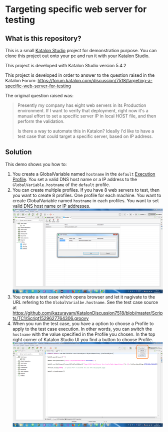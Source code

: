 Targeting specific web server for testing
==========================================

## What is this repository?

This is a small [Katalon Studio](https://www.katalon.com/) project for demonstration purpose. You can clone this project out onto your pc
and run it with your Katalon Studio.

This project is developed with Katalon Studio version 5.4.2

This project is developed in order to answer to the question raised in the Katalon Forum: https://forum.katalon.com/discussion/7518/targeting-a-specific-web-server-for-testing


The original question raised was:

>Presently my company has eight web servers in its Production environment.
If I want to verify that deployment, right now it's a manual effort to set a specific server IP in local HOST file, and then perform the validation.  
>
>Is there a way to automate this in Katalon?  Ideally I'd like to have a test case that could target a specific server, based on IP address.

## Solution

This demo shows you how to:

1. You create a GlobalVariable named `hostname` in the `default` [Execution Profile](https://docs.katalon.com/pages/viewpage.action?pageId=13697476). You set a valid DNS host name or a IP address to the `GlobalVariable.hostname` of the `default` profile.
2. You can create multiple profiles. If you have 8 web servers to test, then you want to create 8 profiles. One profile for each machine. You want to create GlobalVariable named `hostname` in each profiles. You want to set valid DNS host name or IP addresses. ![create profile with host name](https://github.com/kazurayam/KatalonDiscussion7518/blob/master/docs/create_profile_with_hostname.png "create profile with hostname")
3. You create a test case which opens browser and let it nagivate to the URL refering to the `GlobalVarialbe.hostname`. See the test case source at https://github.com/kazurayam/KatalonDiscussion7518/blob/master/Scripts/TC1/Script1529627764306.groovy
4. When you run the test case, you have a option to choose a Profile to apply to the test case execution. In other words, you can switch the  `hostname` with the value specified in the Profile you chosen. In the top right corner of Katalon Studio UI you find a button to choose Profile. ![choose profile to apply](https://github.com/kazurayam/KatalonDiscussion7518/blob/master/docs/choose_profile_to_apply.png "choose profile to apply")
